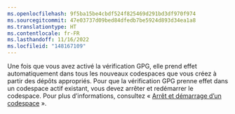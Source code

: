 ```yaml
---
ms.openlocfilehash: 9f5ba15be4cbdf524f825469d291bd3df970f974
ms.sourcegitcommit: 47e03737d09bed84dfedb7be5924d893d34ea1a8
ms.translationtype: HT
ms.contentlocale: fr-FR
ms.lasthandoff: 11/16/2022
ms.locfileid: "148167109"
---
```

Une fois que vous avez activé la vérification GPG, elle prend effet automatiquement dans tous les nouveaux codespaces que vous créez à partir des dépôts appropriés. Pour que la vérification GPG prenne effet dans un codespace actif existant, vous devez arrêter et redémarrer le codespace. Pour plus d’informations, consultez « [Arrêt et démarrage d’un codespace](/codespaces/developing-in-codespaces/stopping-and-starting-a-codespace) ».